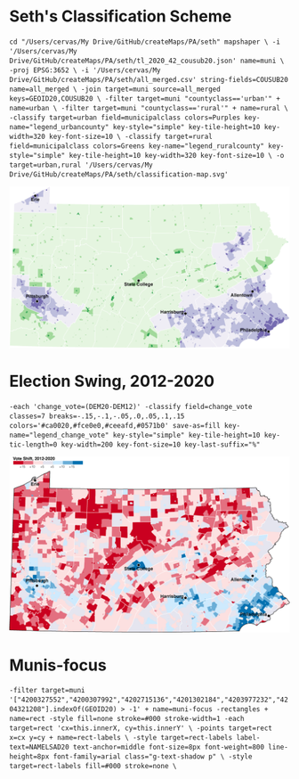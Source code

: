 # Seth's Classification Scheme

`
cd "/Users/cervas/My Drive/GitHub/createMaps/PA/seth"
mapshaper \
-i '/Users/cervas/My Drive/GitHub/createMaps/PA/seth/tl_2020_42_cousub20.json' name=muni \
-proj EPSG:3652 \
-i '/Users/cervas/My Drive/GitHub/createMaps/PA/seth/all_merged.csv' string-fields=COUSUB20 name=all_merged \
-join target=muni source=all_merged keys=GEOID20,COUSUB20 \
-filter target=muni "countyclass=='urban'" + name=urban \
-filter target=muni "countyclass=='rural'" + name=rural \
-classify target=urban field=municipalclass colors=Purples key-name="legend_urbancounty" key-style="simple" key-tile-height=10 key-width=320 key-font-size=10 \
-classify target=rural field=municipalclass colors=Greens key-name="legend_ruralcounty" key-style="simple" key-tile-height=10 key-width=320 key-font-size=10 \
-o target=urban,rural '/Users/cervas/My Drive/GitHub/createMaps/PA/seth/classification-map.svg'
`

![Seth's Thesis Classification Scheme](class.png)


# Election Swing, 2012-2020

`
-each 'change_vote=(DEM20-DEM12)'
-classify field=change_vote classes=7 breaks=-.15,-.1,-.05,.0,.05,.1,.15 colors='#ca0020,#fce0e0,#ceeafd,#0571b0' save-as=fill key-name="legend_change_vote" key-style="simple" key-tile-height=10 key-tic-length=0 key-width=200 key-font-size=10 key-last-suffix="%"
`

![Vote Swing, 2012-2020](vote-swing.png)


# Munis-focus

`
-filter target=muni '["4200327552","4200307992","4202715136","4201302184","4203977232","4204321208"].indexOf(GEOID20) > -1' + name=muni-focus
-rectangles + name=rect
-style fill=none stroke=#000 stroke-width=1
-each target=rect 'cx=this.innerX, cy=this.innerY' \
-points target=rect x=cx y=cy + name=rect-labels \
-style target=rect-labels label-text=NAMELSAD20 text-anchor=middle font-size=8px font-weight=800 line-height=8px font-family=arial class="g-text-shadow p" \
-style target=rect-labels fill=#000 stroke=none \
`
